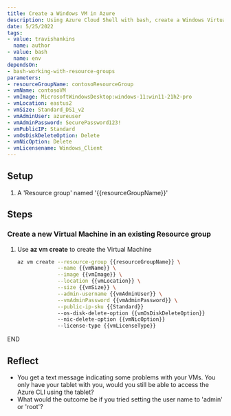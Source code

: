 ```yaml
---
title: Create a Windows VM in Azure
description: Using Azure Cloud Shell with bash, create a Windows Virtual Machine in Azure
date: 5/25/2022
tags:
- value: travishankins
  name: author
- value: bash
  name: env
dependsOn:
- bash-working-with-resource-groups
parameters:
- resourceGroupName: contosoResourceGroup
- vmName: contosoVM
- vmImage: MicrosoftWindowsDesktop:windows-11:win11-21h2-pro
- vmLocation: eastus2
- vmSize: Standard_DS1_v2
- vmAdminUser: azureuser
- vmAdminPassword: SecurePassword123!
- vmPublicIP: Standard
- vmOsDiskDeleteOption: Delete
- vmNicOption: Delete
- vmLicensename: Windows_Client
---
```


## Setup

1. A 'Resource group' named '{{resourceGroupName}}'

## Steps

### Create a new Virtual Machine in an existing Resource group

1. Use **az vm create** to create the Virtual Machine

   ```bash
   az vm create --resource-group {{resourceGroupName}} \
                --name {{vmName}} \
                --image {{vmImage}} \
                --location {{vmLocation}} \
                --size {{vmSize}} \
                --admin-username {{vmAdminUser}} \
                --vmAdminPassword {{vmAdminPassword}} \
                --public-ip-sku {{Standard}}
                --os-disk-delete-option {{vmOsDiskDeleteOption}}
                --nic-delete-option {{vmNicOption}}
                --license-type {{vmLicenseType}}
   ```

END

## Reflect

- You get a text message indicating some problems with your VMs. You only have your tablet with you, would you still be able to access the Azure CLI using the tablet?
- What would the outcome be if you tried setting the user name to 'admin' or 'root'?
